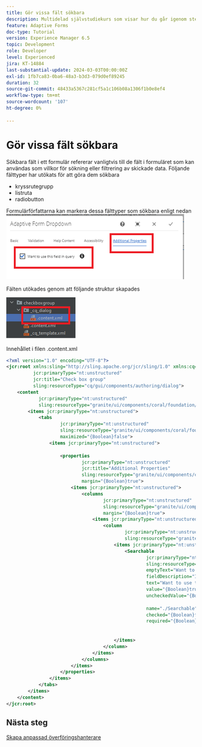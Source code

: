 ```yaml
---
title: Gör vissa fält sökbara
description: Multidelad självstudiekurs som visar hur du går igenom stegen för att fråga efter formuläröverföringar som lagras i Azure Portal
feature: Adaptive Forms
doc-type: Tutorial
version: Experience Manager 6.5
topic: Development
role: Developer
level: Experienced
jira: KT-14884
last-substantial-update: 2024-03-03T00:00:00Z
exl-id: 1fb7ca83-0ba6-48a3-b3d3-079d0ef89245
duration: 32
source-git-commit: 48433a5367c281cf5a1c106b08a1306f1b0e8ef4
workflow-type: tm+mt
source-wordcount: '107'
ht-degree: 0%

---
```


# Gör vissa fält sökbara

Sökbara fält i ett formulär refererar vanligtvis till de fält i formuläret som kan användas som villkor för sökning eller filtrering av skickade data.
Följande fälttyper har utökats för att göra dem sökbara

* kryssrutegrupp
* listruta
* radiobutton

Formulärförfattarna kan markera dessa fälttyper som sökbara enligt nedan
![sökbart fält](assets/searchable-fields.png)

Fälten utökades genom att följande struktur skapades

![extended-fields](assets/extend-component.png)

Innehållet i filen .content.xml

```xml
<?xml version="1.0" encoding="UTF-8"?>
<jcr:root xmlns:sling="http://sling.apache.org/jcr/sling/1.0" xmlns:cq="http://www.day.com/jcr/cq/1.0" xmlns:jcr="http://www.jcp.org/jcr/1.0" xmlns:nt="http://www.jcp.org/jcr/nt/1.0"
          jcr:primaryType="nt:unstructured"
          jcr:title="Check box group"
          sling:resourceType="cq/gui/components/authoring/dialog">
    <content
            jcr:primaryType="nt:unstructured"
            sling:resourceType="granite/ui/components/coral/foundation/container">
        <items jcr:primaryType="nt:unstructured">
            <tabs
                    jcr:primaryType="nt:unstructured"
                    sling:resourceType="granite/ui/components/coral/foundation/tabs"
                    maximized="{Boolean}false">
                <items jcr:primaryType="nt:unstructured">

                    <properties
                            jcr:primaryType="nt:unstructured"
                            jcr:title="Additional Properties"
                            sling:resourceType="granite/ui/components/coral/foundation/container"
                            margin="{Boolean}true">
                        <items jcr:primaryType="nt:unstructured">
                            <columns
                                    jcr:primaryType="nt:unstructured"
                                    sling:resourceType="granite/ui/components/coral/foundation/fixedcolumns"
                                    margin="{Boolean}true">
                                <items jcr:primaryType="nt:unstructured">
                                    <column
                                            jcr:primaryType="nt:unstructured"
                                            sling:resourceType="granite/ui/components/coral/foundation/container">
                                        <items jcr:primaryType="nt:unstructured">
                                            <Searchable
                                                    jcr:primaryType="nt:unstructured"
                                                    sling:resourceType="granite/ui/components/coral/foundation/form/checkbox"
                                                    emptyText="Want to include in search?"
                                                    fieldDescription="Indicate if you want to use in search"
                                                    text="Want to use this field in query"
                                                    value="{Boolean}true"
                                                    uncheckedValue="{Boolean}false"

                                                    name="./Searchable"
                                                    checked="{Boolean}false"
                                                    required="{Boolean}false"/>


                                        </items>
                                    </column>
                                </items>
                            </columns>
                        </items>
                    </properties>
                </items>
            </tabs>
        </items>
    </content>
</jcr:root>
```

## Nästa steg

[Skapa anpassad överföringshanterare](./part2.md)
